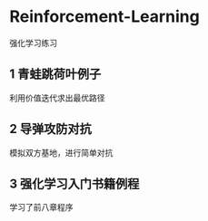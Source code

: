 # Reinforcement-Learning
强化学习练习
## 1 青蛙跳荷叶例子
利用价值迭代求出最优路径
## 2 导弹攻防对抗
模拟双方基地，进行简单对抗
## 3 强化学习入门书籍例程
学习了前八章程序